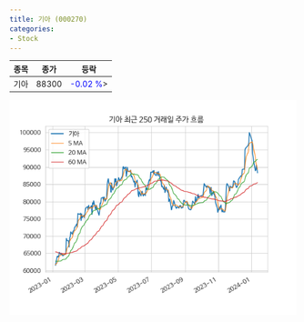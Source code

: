 ```yaml
---
title: 기아 (000270)
categories:
- Stock
---
```


|종목|종가|등락|
|----|----|----|
|기아|88300|<span style="color: blue">-0.02 %</span>>|

<!-- more -->

![000270](/assets/images/stock/000270.png)